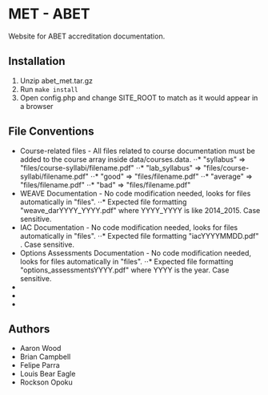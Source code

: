 ﻿MET - ABET
=============================================
Website for ABET accreditation documentation.

Installation
---------------------------------------------
1. Unzip abet_met.tar.gz
2. Run ```make install```
3. Open config.php and change SITE_ROOT to match as it would appear in a browser

File Conventions
---------------------------------------------
* Course-related files - All files related to course documentation must be added to the course array inside data/courses.data.
⋅⋅* "syllabus" => "files/course-syllabi/filename.pdf"
⋅⋅* "lab_syllabus" => "files/course-syllabi/filename.pdf"
⋅⋅* "good" => "files/filename.pdf"
⋅⋅* "average" => "files/filename.pdf"
⋅⋅* "bad" => "files/filename.pdf"
* WEAVE Documentation - No code modification needed, looks for files automatically in "files".
⋅⋅* Expected file formatting "weave_darYYYY_YYYY.pdf" where YYYY_YYYY is like 2014_2015. Case sensitive.
* IAC Documentation - No code modification needed, looks for files automatically in "files".
⋅⋅* Expected file formatting "iacYYYYMMDD.pdf" . Case sensitive.
* Options Assessments Documentation - No code modification needed, looks for files automatically in "files".
⋅⋅* Expected file formatting "options_assessmentsYYYY.pdf" where YYYY is the year. Case sensitive.
*
*
*

Authors
----------------------------------------------
* Aaron Wood
* Brian Campbell
* Felipe Parra
* Louis Bear Eagle
* Rockson Opoku